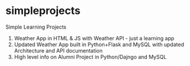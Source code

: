 # simpleprojects
Simple Learning Projects 
1. Weather App in HTML & JS with Weather API - just a learning app 
2. Updated Weather App built in Python+Flask and MySQL with updated Architecture and API documentation 
3. High level info on Alumni Project in Python/Dajngo and MySQL 